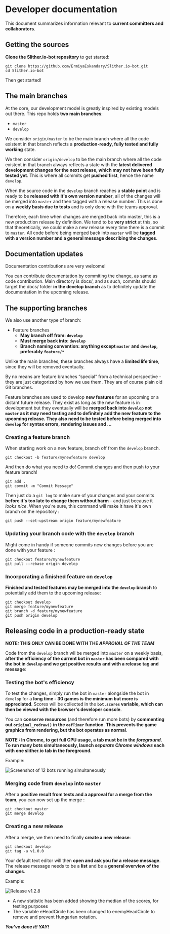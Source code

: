 # Developer documentation
This document summarizes information relevant to **current committers and collaborators**.

## Getting the sources
**Clone the Slither.io-bot repository** to get started:
```shell
git clone https://github.com/ErmiyaEskandary/Slither.io-bot.git
cd Slither.io-bot
```
Then get started!
## The main branches
At the core, our development model is greatly inspired by existing models out there. This repo holds **two main branches**:
* `master`
* `develop`

We consider `origin/master` to be the main branch where all the code existent in that branch reflects a **production-ready, fully tested and fully working** state.

We then consider `origin/develop` to be the main branch where all the code existent in that branch always reflects a state with the **latest delivered development changes for the next release, which may not have been fully tested yet**. This is where all commits get **pushed first**, hence the name `develop`.

When the source code in the `develop` branch reaches a **stable point** and is ready to be **released with it's own version number**, all of the changes will be merged into `master` and then tagged with a release number. This is done on a **weekly basis due to tests** and is only done with the teams approval.

Therefore, each time when changes are merged back into master, this is a new production release by definition. We tend to be **very strict** at this, so that theoretically, we could make a new release every time there is a commit to `master`. All code before being merged back into `master` will be **tagged with a version number and a general message describing the changes**.

## Documentation updates
Documentation contributions are very welcome!

You can contribute documentation by commiting the change, as same as code contribution. Main directory is docs/, and as such, commits should target the docs/ folder **in the develop branch** as to definitely update the documentation in the upcoming release.

## The supporting branches
We also use another type of branch:
* Feature branches
  * **May branch off from: `develop`**
  * **Must merge back into: `develop`**
  * **Branch naming convention: anything except `master` and `develop`, preferably `feature/*`**

Unlike the main branches, these branches always have a **limited life time**, since they will be removed eventually.

By no means are feature branches “special” from a technical perspective - they are just categorized by how we use them. They are of course plain old Git branches.

Feature branches are used to develop **new features** for an upcoming or a distant future release. They exist as long as the new feature is in development but they eventually will be **merged back into `develop` not `master` as it may need testing and to definitely add the new feature to the upcoming release. They also need to be tested before being merged into `develop` for syntax errors, rendering issues and ...**

### Creating a feature branch
When starting work on a new feature, branch off from the `develop` branch.
```shell
git checkout -b feature/mynewfeature develop
```
And then do what you need to do! Commit changes and then push to your feature branch!
```shell
git add .
git commit -m "Commit Message"
```
Then just do a `git log` to make sure of your changes and your commits **before it's too late to change them without harm** - and just because it *looks nice*.
When you're sure, this command will make it have it's own branch on the repository :
```shell
git push --set-upstream origin feature/mynewfeature
```
### Updating your branch code with the `develop` branch
Might come in handy if someone commits new changes before you are done with your feature :
```shell
git checkout feature/mynewfeature
git pull --rebase origin develop
```

### Incorporating a finished feature on `develop`
**Finished and tested features may be merged into the `develop` branch** to potentially add them to the upcoming release:
```shell
git checkout develop
git merge feature/mynewfeature
git branch -d feature/mynewfeature
git push origin develop
```

## Releasing code in a production-ready state
**NOTE: THIS ONLY CAN BE DONE WITH THE _APPROVAL OF THE TEAM_**

Code from the `develop` branch wll be merged into `master` on a weekly basis, **after the efficiency of the current bot in `master` has been compared with the bot in `develop` and we get positive results and with a release tag and message**:

### Testing the bot's efficiency
To test the changes, simply run the bot in `master` alongside the bot in `develop` for a **long time - 30 games is the minimum but more is appreciated**. Scores will be collected in the **`bot.scores` variable, which can then be viewed with the browser's developer console**.

You can **conserve resources** (and therefore run more bots) by **commenting out `original_redraw()` in the `oefTimer` function**. **This prevents the game graphics from rendering, but the bot operates as normal**.

**NOTE : In Chrome, to get full CPU usage, a tab must be in the *foreground*. To run many bots simultaneously, launch *separate Chrome windows* each with one slither.io tab in the foreground.**

Example:

![Screenshot of 12 bots running simultaneously](http://i.imgur.com/9QaS5LD.png)

### Merging code from `develop` into `master`
After a **positive result from tests and a approval for a merge from the team**, you can now set up the merge :
```shell
git checkout master
git merge develop
```

### Creating a new release
After a merge, we then need to finally **create a new release**:
```shell
git checkout develop
git tag -a v1.0.0
```
Your default text editor will then **open and ask you for a release message**.
The release message needs to be a **list** and be a **general overview of the changes**.

Example:

![Release v1.2.8](http://i.imgur.com/GJTitLs.png)
* A new statistic has been added showing the median of the scores, for testing purposes
* The variable eHeadCircle has been changed to enemyHeadCircle to remove and prevent Hungarian notation.

**_You've done it! YAY!_**
